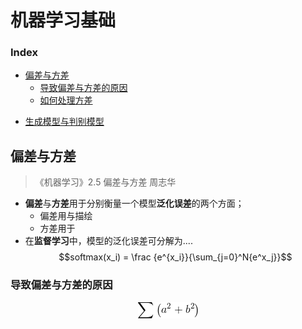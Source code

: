 # 机器学习基础
### Index
- <a href="#1">偏差与方差</a>
   - <a href="#2">导致偏差与方差的原因</a>
   + <a href="#3">如何处理方差</a>
 + <a href="#4">生成模型与判别模型</a>
## <a name="1">偏差与方差</a>
>《机器学习》2.5 偏差与方差 周志华  
- **偏差**与**方差**用于分别衡量一个模型**泛化误差**的两个方面；  
   - 偏差用与描绘
   - 方差用于
 - 在**监督学习**中，模型的泛化误差可分解为....
$$softmax(x_i) = \frac {e^{x_i}}{\sum_{j=0}^N{e^x_j}}$$  
### 导致偏差与方差的原因
<center>

![公式](https://github.com/LIUNANYAN/Computer-Network/raw/master/images/CodeCogsEqn.gif)
</center>